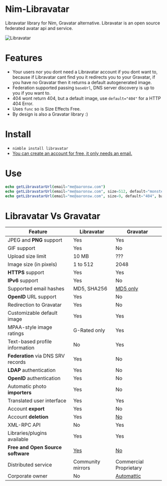 # Nim-Libravatar

Libravatar library for Nim, Gravatar alternative. Libravatar is an open source federated avatar api and service.

![Libravatar](https://wiki.libravatar.org/description/profile_fmarier.png)


# Features

- Your users nor you dont need a Libravatar account if you dont want to, because if Libravatar cant find you it redirects you to your Gravatar, if you have no Gravatar then it returns a default autogenerated image.
- Federation supported passing `baseUrl`, DNS server discovery is up to you if you want to.
- 404 wont return 404, but a default image, use `default="404"` for a HTTP 404 Error.
- Uses `func` so is Size Effects Free.
- By design is also a Gravatar library :)


# Install

- `nimble install libravatar`
- [You can create an account for free, it only needs an email.](https://www.libravatar.org/accounts/new/)


# Use

```nim
echo getLibravatarUrl(email="me@aaronsw.com")
echo getLibravatarUrl(email="me@aaronsw.com", size=512, default="monsterid")
echo getLibravatarUrl(email="me@aaronsw.com", size=9, default="404", baseUrl="https://MyCustomFederatedServer.org/avatar/")
```


# Libravatar Vs Gravatar

<table class="border">
    <thead>
        <tr>
            <th>Feature</th>
            <th>Libravatar</th>
            <th>Gravatar</th>
        </tr>
    </thead>
    <tbody>
        <tr>
            <td>JPEG and <strong>PNG</strong> support</td>
            <td> Yes</td>
            <td> Yes</td>
        </tr>
        <tr>
            <td>GIF support</td>
            <td> Yes</td>
            <td> No</td>
        </tr>
        <tr>
            <td>Upload size limit</td>
            <td> 10 MB</td>
            <td> ???</td>
        </tr>
        <tr>
            <td>Image size (in pixels)</td>
            <td> 1 to 512</td>
            <td> 2048</td>
        </tr>
        <tr>
            <td><strong>HTTPS</strong> support</td>
            <td> Yes</td>
            <td> Yes</td>
        </tr>
        <tr>
            <td><strong>IPv6</strong> support</td>
            <td> Yes</td>
            <td> No</td>
        </tr>
        <tr>
            <td>Supported email hashes</td>
            <td> MD5, SHA256</td>
            <td> <a href="http://en.gravatar.com/site/faq/#answer-2-1">MD5 only</a></td>
        </tr>
        <tr>
            <td><strong>OpenID</strong> URL support</td>
            <td> Yes</td>
            <td> No</td>
        </tr>
        <tr>
            <td>Redirection to Gravatar</td>
            <td> Yes</td>
            <td> No</td>
        </tr>
        <tr>
            <td>Customizable default image</td>
            <td> Yes</td>
            <td> Yes</td>
        </tr>
        <tr>
            <td>MPAA-style image ratings</td>
            <td> G-Rated only</td>
            <td> Yes</td>
        </tr>
        <tr>
            <td>Text-based profile information</td>
            <td> No</td>
            <td> Yes</td>
        </tr>
        <tr>
            <td><strong>Federation</strong> via DNS SRV records</td>
            <td> Yes</td>
            <td> No</td>
        </tr>
        <tr>
            <td><strong>LDAP</strong> authentication</td>
            <td> Yes</td>
            <td> No</td>
        </tr>
        <tr>
            <td><strong>OpenID</strong> authentication</td>
            <td> Yes</td>
            <td> No</td>
        </tr>
        <tr>
            <td>Automatic photo <strong>importers</strong></td>
            <td> Yes</td>
            <td> No</td>
        </tr>
        <tr>
            <td>Translated user interface</td>
            <td> Yes</td>
            <td> Yes</td>
        </tr>
        <tr>
            <td>Account <strong>export</strong></td>
            <td> Yes</td>
            <td> No</td>
        </tr>
        <tr>
            <td>Account <strong>deletion</strong></td>
            <td> Yes</td>
            <td> <a href="http://en.gravatar.com/site/faq/#answer-1-7">No</a></td>
        </tr>
        <tr>
            <td>XML-RPC API</td>
            <td> No</td>
            <td> Yes</td>
        </tr>
        <tr>
            <td>Libraries/plugins available</td>
            <td> Yes</td>
            <td> Yes</td>
        </tr>
        <tr>
            <td><strong>Free and Open Source software</strong></td>
            <td> <a href="http://www.gnu.org/licenses/agpl.html">Yes</a></td>
            <td> <a href="http://blog.gravatar.com/2010/05/31/gravatar-localization/#comment-8749">No</a></td>
        </tr>
        <tr>
            <td>Distributed service</td>
            <td> Community mirrors</td>
            <td> Commercial Proprietary</td>
        </tr>
        <tr>
            <td>Corporate owner</td>
            <td> No</td>
            <td> <a href="http://automattic.com/">Automattic</a></td>
        </tr>
    </tbody>
</table>
